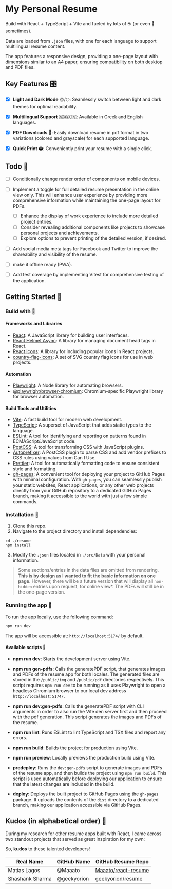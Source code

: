 # My Personal Resume

Build with React + TypeScript + Vite and fueled by lots of ☕ (or even 🍺 sometimes).

Data are loaded from `.json` files, with one for each language to support multilingual resume content.

The app features a responsive design, providing a one-page layout with dimensions similar to an A4 paper, ensuring compatibility on both desktop and PDF files.

## Key Features 🎛️

- [x] **Light and Dark Mode** 🌞/🌕: Seamlessly switch between light and dark themes for optimal readability.
- [x] **Multilingual Support** 🇬🇷/🇺🇸: Available in Greek and English languages.
- [x] **PDF Downloads** 📄: Easily download resume in pdf format in two variations (colored and grayscale) for each supported language.
- [x] **Quick Print** 🖨️: Conveniently print your resume with a single click.


## Todo 📝

- [ ] Conditionally change render order of components on mobile devices.
- [ ] Implement a toggle for full detailed resume presentation in the online view only. This will enhance user experience by providing more comprehensive information while maintaining the one-page layout for PDFs.
  - [ ] Enhance the display of work experience to include more detailed project entries.
  - [ ] Consider revealing additional components like projects to showcase personal projects and achievements.
  - [ ] Explore options to prevent printing of the detailed version, if desired.
- [ ] Add social media meta tags for Facebook and Twitter to improve the shareability and visibility of the resume.
- [ ] make it offline ready (PWA).
- [ ] Add test coverage by implementing Vitest for comprehensive testing of the application.


## Getting Started 🏁


### Build with 🧰

#### Frameworks and Libraries

- [React](https://github.com/facebook/react#readme): A JavaScript library for building user interfaces.
- [React Helmet Async](https://github.com/staylor/react-helmet-async#readme): A library for managing document head tags in React.
- [React Icons](https://react-icons.github.io/react-icons/): A library for including popular icons in React projects.
- [country-flag-icons](https://gitlab.com/catamphetamine/country-flag-icons#readme): A set of SVG country flag icons for use in web projects.


#### Automation

- [Playwright](https://playwright.dev/docs/library): A Node library for automating browsers.
- [@playwright/browser-chromium](https://playwright.dev/docs/library#key-differences): Chromium-specific Playwright library for browser automation.


#### Build Tools and Utilities

- [Vite](https://github.com/vitejs/vite#readme): A fast build tool for modern web development.
- [TypeScript](https://github.com/microsoft/TypeScript/#readme): A superset of JavaScript that adds static types to the language.
- [ESLint](https://github.com/eslint/eslint#readme): A tool for identifying and reporting on patterns found in ECMAScript/JavaScript code.
- [PostCSS](https://github.com/postcss/postcss#readme): A tool for transforming CSS with JavaScript plugins.
- [Autoprefixer](https://github.com/postcss/autoprefixer#readme): A PostCSS plugin to parse CSS and add vendor prefixes to CSS rules using values from Can I Use.
- [Prettier](https://github.com/prettier/prettier#readme): A tool for automatically formatting code to ensure consistent style and formatting.
- [gh-pages](https://github.com/tschaub/gh-pages#readme): A convenient tool for deploying your project to GitHub Pages with minimal configuration. With `gh-pages`, you can seamlessly publish your static websites, React applications, or any other web projects directly from your GitHub repository to a dedicated GitHub Pages branch, making it accessible to the world with just a few simple commands.


### Installation 🚧

1. Clone this repo.
2. Navigate to the project directory and install dependencies:
  ```shell
  cd ./resume
  npm install
  ```
3. Modify the `.json` files located in `./src/Data` with your personal information.

> Some sections/entries in the data files are omitted from rendering. **This is by design as I wanted to fit the basic information on one page**. However, there will be a future version that will display all `non-hidden` entries upon request, for online view*. The PDFs will still be in the one-page version.


### Running the app 🚀

To run the app locally, use the following command:

```shell
npm run dev

```

The app will be accessible at: `http://localhost:5174/` by default.



#### Available scripts 🔧

- **npm run dev**: Starts the development server using Vite.

- **npm run gen-pdfs**: Calls the generatePDF script, that generates images and PDFs of the resume app for both locales. The generated files are stored in the `/public/img` and `/public/pdf` directories respectively. This script requires `npm run dev` to be running as it uses Playwright to open a headless Chromium browser to our local dev address `http://localhost:5174/`.

- **npm run dev:gen-pdfs**: Calls the generatePDF script with CLI arguments in order to also run the Vite den server first and then proceed with the pdf generation. This script generates the images and PDFs of the resume.

- **npm run lint**: Runs ESLint to lint TypeScript and TSX files and report any errors.

- **npm run build**: Builds the project for production using Vite.

- **npm run preview**: Locally previews the production build using Vite.

- **predeploy**: Runs the `dev:gen-pdfs` script to generate images and PDFs of the resume app, and then builds the project using `npm run build`. This script is used automatically before deploying our application to ensure that the latest changes are included in the build.

- **deploy**: Deploys the built project to GitHub Pages using the `gh-pages` package. It uploads the contents of the `dist` directory to a dedicated branch, making our application accessible via GitHub Pages.



## Kudos (in alphabetical order) 🫡

During my research for other resume apps built with React, I came across two standout projects that served as great inspiration for my own:

So, **kudos** to these talented developers!

| Real Name       | GitHub Name | GitHub Resume Repo                                            |
|-----------------|-------------|---------------------------------------------------------------|
| Matias Lagos    | @Maaato     | [Maaato/react-resume](https://github.com/Maaato/react-resume) |
| Shashank Sharma | @geekyorion | [geekyorion/resume](https://github.com/geekyorion/resume)     |


